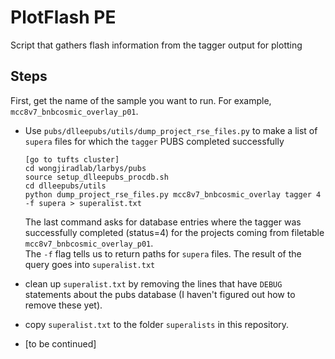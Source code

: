 # PlotFlash PE

Script that gathers flash information from the tagger output for plotting

## Steps

First, get the name of the sample you want to run. For example, `mcc8v7_bnbcosmic_overlay_p01`.

* Use `pubs/dlleepubs/utils/dump_project_rse_files.py` to make a list of `supera` files for which the `tagger` PUBS completed successfully

      [go to tufts cluster]
      cd wongjiradlab/larbys/pubs
      source setup_dlleepubs_procdb.sh
      cd dlleepubs/utils
      python dump_project_rse_files.py mcc8v7_bnbcosmic_overlay tagger 4 -f supera > superalist.txt

  The last command asks for database entries where the tagger was successfully completed (status=4) for the projects coming from filetable `mcc8v7_bnbcosmic_overlay_p01`.  
  The `-f` flag tells us to return paths for `supera` files. 
  The result of the query goes into `superalist.txt`

* clean up `superalist.txt` by removing the lines that have `DEBUG` statements about the pubs database (I haven't figured out how to remove these yet).
* copy `superalist.txt` to the folder `superalists` in this repository.
* [to be continued]

